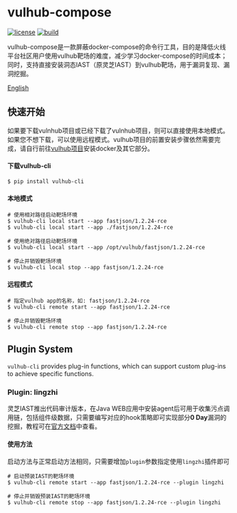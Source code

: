 # vulhub-compose
[![license](https://img.shields.io/github/license/huoxianclub/vulhub-compose.svg)](https://github.com/huoxianclub/vulhub-compose/blob/main/LICENSE)
[![build](https://github.com/huoxianclub/vulhub-compose/actions/workflows/python-publish.yml/badge.svg)](https://github.com/huoxianclub/vulhub-compose/actions/workflows/python-publish.yml)

vulhub-compose是一款屏蔽docker-compose的命令行工具，目的是降低火线平台社区用户使用vulhub靶场的难度，减少学习docker-compose的时间成本；同时，支持直接安装洞态IAST（原灵芝IAST）到vulhub靶场，用于漏洞复现、漏洞挖掘。

[English](https://github.com/huoxianclub/vulhub-compose/blob/main/README.md)

## 快速开始
如果要下载vulnhub项目或已经下载了vulnhub项目，则可以直接使用本地模式。 如果您不想下载，可以使用远程模式。vulhub项目的前置安装步骤依然需要完成，请自行前往[vulhub项目](https://github.com/vulhub/vulhub)安装docker及其它部分。

#### 下载vulhub-cli
```shell script
$ pip install vulhub-cli
```

#### 本地模式
```shell script
# 使用相对路径启动靶场环境
$ vulhub-cli local start --app fastjson/1.2.24-rce
$ vulhub-cli local start --app ./fastjson/1.2.24-rce

# 使用绝对路径启动靶场环境
$ vulhub-cli local start --app /opt/vulhub/fastjson/1.2.24-rce

# 停止并销毁靶场环境
$ vulhub-cli local stop --app fastjson/1.2.24-rce
```

#### 远程模式
```shell script
# 指定vulhub app的名称，如: fastjson/1.2.24-rce
$ vulhub-cli remote start --app fastjson/1.2.24-rce

# 停止并销毁靶场环境
$ vulhub-cli remote stop --app fastjson/1.2.24-rce
```


## Plugin System
`vulhub-cli` provides plug-in functions, which can support custom plug-ins to achieve specific functions.

### Plugin: lingzhi
灵芝IAST推出代码审计版本，在Java WEB应用中安装agent后可用于收集污点调用链，包括组件级数据，只需要编写对应的hook策略即可实现部分**0 Day**漏洞的挖掘，教程可在[官方文档](https://huoxianclub.github.io/LingZhi/#/README)中查看。

#### 使用方法
启动方法与正常启动方法相同，只需要增加`plugin`参数指定使用`lingzhi`插件即可
```shell script
# 启动预装IAST的靶场环境
$ vulhub-cli remote start --app fastjson/1.2.24-rce --plugin lingzhi

# 停止并销毁预装IAST的靶场环境
$ vulhub-cli remote stop --app fastjson/1.2.24-rce --plugin lingzhi
```